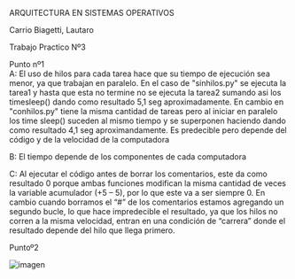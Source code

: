 ARQUITECTURA EN SISTEMAS OPERATIVOS

Carrio Biagetti, Lautaro
			
Trabajo Practico Nº3

Punto nº1		
A: El uso de hilos para cada tarea hace que su tiempo de ejecución sea menor, ya que trabajan en paralelo. En el caso de "sinhilos.py" se ejecuta la tarea1 y hasta que esta no termine no se ejecuta la tarea2 sumando asi los timesleep() dando como resultado 5,1 seg aproximadamente. En cambio en "conhilos.py" tiene la misma cantidad de tareas pero al iniciar en paralelo los time sleep() suceden al mismo tiempo y se superponen haciendo dando como resultado 4,1 seg aproximandamente. Es predecible pero depende del código y de la velocidad de la computadora
			
B: El tiempo depende de los componentes de cada computadora
			
C: Al ejecutar el código antes de borrar los comentarios, este da como resultado 0 porque ambas funciones modifican la misma cantidad de veces la variable acumulador (+5 – 5), por lo que este va a ser siempre 0. En cambio cuando borramos el “#” de los comentarios estamos agregando un segundo bucle, lo que hace impredecible el resultado, ya que los hilos no corren a la misma velocidad, entran en una condición de “carrera” donde el resultado depende del hilo que llega primero.

Puntoº2



![imagen](https://github.com/lautarocarrio/ASO2024TPs/assets/166873623/fbdc1a71-672a-4a89-ac37-34dc9f12ec1e)
